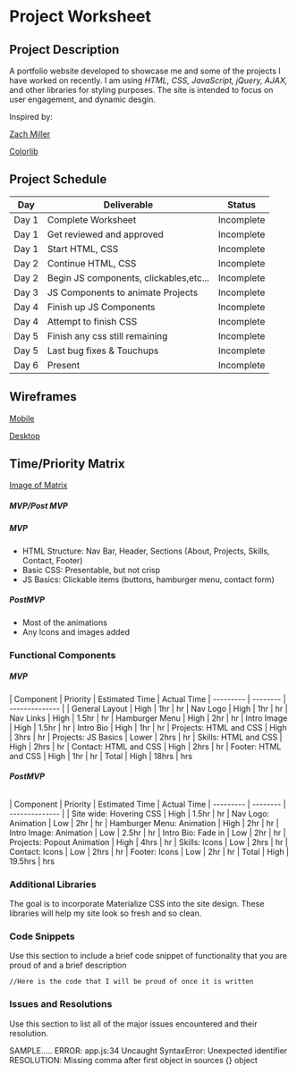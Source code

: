 # **Project Worksheet**


## **Project Description**
A portfolio website developed to showcase me and some of the projects I have worked on recently. I am using *HTML, CSS, JavaScript, jQuery, AJAX,* and other libraries for styling purposes. The site is intended to focus on user engagement, and dynamic desgin.

Inspired by:

[Zach Miller](http://zzzach.com/)

[Colorlib](https://preview.colorlib.com/#orbit)

## **Project Schedule**

| Day      | Deliverable       | Status     |
| -------- | ----------------- | ---------- |
| Day 1 | Complete Worksheet | Incomplete
| Day 1 | Get reviewed and approved | Incomplete
| Day 1 | Start HTML, CSS | Incomplete
| Day 2 | Continue HTML, CSS | Incomplete
| Day 2 | Begin JS components, clickables,etc... | Incomplete
| Day 3 | JS Components to animate Projects | Incomplete
| Day 4 | Finish up JS Components | Incomplete
| Day 4 | Attempt to finish CSS | Incomplete
| Day 5 | Finish any css still remaining | Incomplete
| Day 5 | Last bug fixes & Touchups | Incomplete
| Day 6 | Present | Incomplete



## **Wireframes**

[Mobile](https://imgur.com/J4L9ILg)

[Desktop](https://imgur.com/xsESdQU)



## **Time/Priority Matrix**

[Image of Matrix](https://imgur.com/HaZ2MZZ)

##### **MVP/Post MVP**


##### **MVP**

- HTML Structure: Nav Bar, Header, Sections (About, Projects, Skills, Contact, Footer)
- Basic CSS: Presentable, but not crisp
- JS Basics: Clickable items (buttons, hamburger menu, contact form)



##### **PostMVP**

- Most of the animations
- Any Icons and images added



### **Functional Components**

##### **MVP**

| Component | Priority | Estimated Time | Actual Time
| --------- | -------- | -------------- | 
| General Layout | High | 1hr | hr
| Nav Logo | High | 1hr | hr
| Nav Links | High | 1.5hr | hr
| Hamburger Menu | High | 2hr | hr
| Intro Image | High | 1.5hr | hr
| Intro Bio | High | 1hr | hr
| Projects: HTML and CSS | High | 3hrs | hr
| Projects: JS Basics | Lower | 2hrs | hr
| Skills: HTML and CSS | High | 2hrs | hr
| Contact: HTML and CSS | High | 2hrs | hr
| Footer: HTML and CSS | High | 1hr | hr
| Total | High | 18hrs | hrs



###### **PostMVP**

| Component | Priority | Estimated Time | Actual Time
| --------- | -------- | -------------- | 
| Site wide: Hovering CSS | High | 1.5hr | hr
| Nav Logo: Animation | Low | 2hr | hr
| Hamburger Menu: Animation | High | 2hr | hr
| Intro Image: Animation | Low | 2.5hr | hr
| Intro Bio: Fade in | Low | 2hr | hr
| Projects: Popout Animation | High | 4hrs | hr
| Skills: Icons | Low | 2hrs | hr
| Contact: Icons | Low | 2hrs | hr
| Footer: Icons | Low | 2hr | hr
| Total | High | 19.5hrs | hrs


### **Additional Libraries**

The goal is to incorporate Materialize CSS into the site design. These libraries will help my site look so fresh and so clean. 



### **Code Snippets**

Use this section to include a brief code snippet of functionality that you are proud of and a brief description

`//Here is the code that I will be proud of once it is written`


### **Issues and Resolutions**

Use this section to list all of the major issues encountered and their resolution.

SAMPLE..... ERROR: app.js:34 
Uncaught SyntaxError: Unexpected identifier RESOLUTION: Missing comma after first object in sources {} object